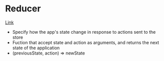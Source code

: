 # Reducer
[Link](https://www.youtube.com/watch?v=qdAThMLtF98&list=PLC3y8-rFHvwheJHvseC3I0HuYI2f46oAK&index=6)

* Specify how the app's state change in response to actions sent to the store
* Fuction that accept state and action as arguments, and returns the next state of the application
* (previousState, action) => newState